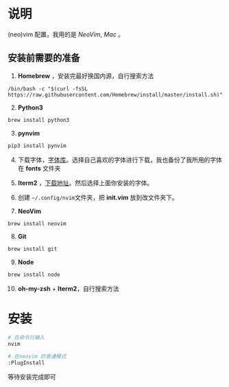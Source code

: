# 说明

(neo)vim 配置，我用的是 _NeoVim_, _Mac_ 。

## 安装前需要的准备

1. **Homebrew** ，安装完最好换国内源，自行搜索方法

```
/bin/bash -c "$(curl -fsSL https://raw.githubusercontent.com/Homebrew/install/master/install.sh)"
```

2. **Python3**

```bash
brew install python3
```

3. **pynvim**

```bash
pip3 install pynvim
```

4. 下载字体，[字体库][1]。选择自己喜欢的字体进行下载，我也备份了我所用的字体在 **fonts** 文件夹

5. **Iterm2** ，[下载地址][2]。然后选择上面你安装的字体。

6. 创建 `~/.config/nvim`文件夹，把 **init.vim** 放到改文件夹下。

7. **NeoVim**

```bash
brew install neovim
```

8. **Git**

```bash
brew install git
```

9. **Node**

```bash
brew install node
```

10. **oh-my-zsh**  + **Iterm2**，自行搜索方法

# 安装

```bash
# 在命令行输入
nvim

# 在neovim 的普通模式
:PlugInstall
```

等待安装完成即可

[1]:[https://github.com/ryanoasis/nerd-fonts]
[2]:[https://iterm2.com]
